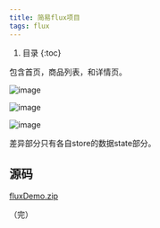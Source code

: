 ```yaml
---
title: 简易flux项目
tags: flux
---
```


1. 目录
{:toc}

<!--more-->

包含首页，商品列表，和详情页。

![image](https://user-images.githubusercontent.com/23518990/79712220-ded39880-82fc-11ea-9a31-3113a38b1c19.png)

![image](https://user-images.githubusercontent.com/23518990/79712237-e72bd380-82fc-11ea-8f0d-5385d1f1fcd1.png)

![image](https://user-images.githubusercontent.com/23518990/79712257-f01ca500-82fc-11ea-85e4-a8475faff1bf.png)

差异部分只有各自store的数据state部分。

## 源码
[fluxDemo.zip](https://github.com/Daotin/daotin.github.io/files/4501136/fluxDemo.zip)



（完）

